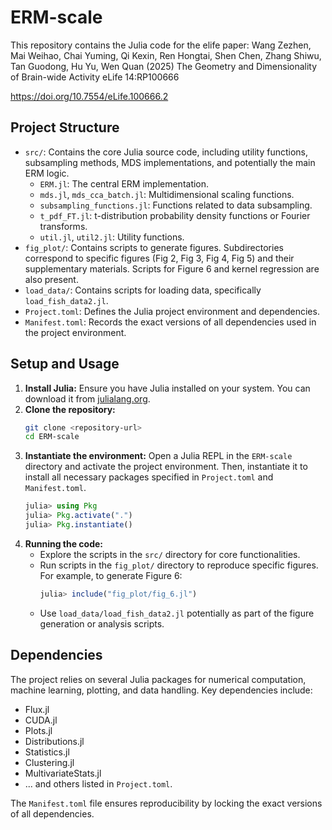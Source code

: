 # ERM-scale

This repository contains the Julia code for the elife paper:
Wang Zezhen, Mai Weihao, Chai Yuming, Qi Kexin, Ren Hongtai, Shen Chen, Zhang Shiwu, Tan Guodong, Hu Yu, Wen Quan (2025) The Geometry and Dimensionality of Brain-wide Activity eLife 14:RP100666

https://doi.org/10.7554/eLife.100666.2

## Project Structure

-   `src/`: Contains the core Julia source code, including utility functions, subsampling methods, MDS implementations, and potentially the main ERM logic.
    -   `ERM.jl`: The central ERM implementation.
    -   `mds.jl`, `mds_cca_batch.jl`: Multidimensional scaling functions.
    -   `subsampling_functions.jl`: Functions related to data subsampling.
    -   `t_pdf_FT.jl`: t-distribution probability density functions or Fourier transforms.
    -   `util.jl`, `util2.jl`: Utility functions.
-   `fig_plot/`: Contains scripts to generate figures. Subdirectories correspond to specific figures (Fig 2, Fig 3, Fig 4, Fig 5) and their supplementary materials. Scripts for Figure 6 and kernel regression are also present.
-   `load_data/`: Contains scripts for loading data, specifically `load_fish_data2.jl`.
-   `Project.toml`: Defines the Julia project environment and dependencies.
-   `Manifest.toml`: Records the exact versions of all dependencies used in the project environment.

## Setup and Usage

1.  **Install Julia:** Ensure you have Julia installed on your system. You can download it from [julialang.org](https://julialang.org/).
2.  **Clone the repository:**
    ```bash
    git clone <repository-url>
    cd ERM-scale
    ```
3.  **Instantiate the environment:** Open a Julia REPL in the `ERM-scale` directory and activate the project environment. Then, instantiate it to install all necessary packages specified in `Project.toml` and `Manifest.toml`.
    ```julia
    julia> using Pkg
    julia> Pkg.activate(".")
    julia> Pkg.instantiate()
    ```
4.  **Running the code:**
    -   Explore the scripts in the `src/` directory for core functionalities.
    -   Run scripts in the `fig_plot/` directory to reproduce specific figures. For example, to generate Figure 6:
        ```julia
        julia> include("fig_plot/fig_6.jl")
        ```
    -   Use `load_data/load_fish_data2.jl` potentially as part of the figure generation or analysis scripts.

## Dependencies

The project relies on several Julia packages for numerical computation, machine learning, plotting, and data handling. Key dependencies include:

-   Flux.jl
-   CUDA.jl
-   Plots.jl
-   Distributions.jl
-   Statistics.jl
-   Clustering.jl
-   MultivariateStats.jl
-   ... and others listed in `Project.toml`.

The `Manifest.toml` file ensures reproducibility by locking the exact versions of all dependencies.

